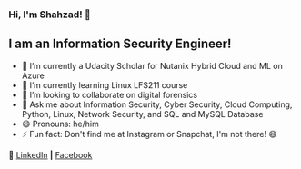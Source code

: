 ### Hi, I'm Shahzad! 👋

## I am an Information Security Engineer! 

- 🔭 I’m currently a Udacity Scholar for Nutanix Hybrid Cloud and ML on Azure 
- 🌱 I’m currently learning Linux LFS211 course
- 👯 I’m looking to collaborate on digital forensics
- 💬 Ask me about Information Security,  Cyber Security, Cloud Computing, Python, Linux, Network Security, and SQL and MySQL Database
- 😄 Pronouns: he/him
- ⚡ Fun fact: Don't find me at Instagram or Snapchat, I'm not there! 😄


👔 [LinkedIn][linkedin] **|**
   [Facebook][facebook] 

[linkedin]: https://www.linkedin.com/in/mirshahzad/
[twitter]: https://twitter.com/mirshahzadahmed
[facebook]: https://www.facebook.com/mirshahzad007
